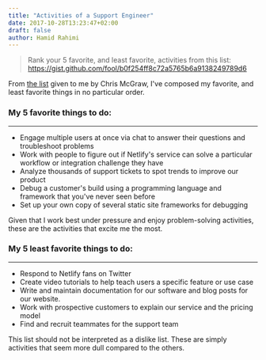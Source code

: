 ```yaml
---
title: "Activities of a Support Engineer"
date: 2017-10-28T13:23:47+02:00
draft: false
author: Hamid Rahimi
---
```

>Rank your 5 favorite, and least favorite, activities from this list: https://gist.github.com/fool/b0f254ff8c72a5765b6a9138249789d6

From [the list](https://gist.github.com/fool/b0f254ff8c72a5765b6a9138249789d6 ) given to me by Chris McGraw, I've composed my favorite, and least favorite things in no particular order.
<!--more-->
### My 5 favorite things to do:
---

- Engage multiple users at once via chat to answer their questions and troubleshoot problems
- Work with people to figure out if Netlify's service can solve a particular workflow or integration challenge they have
- Analyze thousands of support tickets to spot trends to improve our product
- Debug a customer's build using a programming language and framework that you've never seen before
- Set up your own copy of several static site frameworks for debugging

Given that I work best under pressure and enjoy problem-solving activities, these are the activities that excite me the most. 

### My 5 least favorite things to do:
---

- Respond to Netlify fans on Twitter
- Create video tutorials to help teach users a specific feature or use case
- Write and maintain documentation for our software and blog posts for our website.
- Work with prospective customers to explain our service and the pricing model
- Find and recruit teammates for the support team

This list should not be interpreted as a dislike list. These are simply activities that seem more dull compared to the others. 
